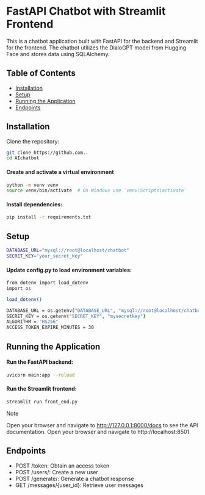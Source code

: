 # FastAPI Chatbot with Streamlit Frontend

This is a chatbot application built with FastAPI for the backend and Streamlit for the frontend. The chatbot utilizes the DialoGPT model from Hugging Face and stores data using SQLAlchemy.

## Table of Contents

- [Installation](#installation)
- [Setup](#setup)
- [Running the Application](#running-the-application)
- [Endpoints](#endpoints)


## Installation

Clone the repository:

```bash
git clone https://github.com..
cd AIchatbot
```

#### Create and activate a virtual environment

```bash
python -m venv venv
source venv/bin/activate  # On Windows use `venv\Scripts\activate`
```

#### Install dependencies:
```bash
pip install -r requirements.txt
```
## Setup

```bash
DATABASE_URL="mysql://root@localhost/chatbot"
SECRET_KEY="your_secret_key"
```
#### Update config.py to load environment variables:

```bash
from dotenv import load_dotenv
import os

load_dotenv()

DATABASE_URL = os.getenv("DATABASE_URL", "mysql://root@localhost/chatbot")
SECRET_KEY = os.getenv("SECRET_KEY", "mysecretkey")
ALGORITHM = "HS256"
ACCESS_TOKEN_EXPIRE_MINUTES = 30
```

## Running the Application

#### Run the FastAPI backend:
```bash
uvicorn main:app --reload
```



#### Run the Streamlit frontend:
```bash
streamlit run front_end.py
```



> [!NOTE]
>  Open your browser and navigate to http://127.0.0.1:8000/docs to see the API documentation.
>  Open your browser and navigate to http://localhost:8501.


## Endpoints

- POST /token: Obtain an access token
- POST /users/: Create a new user
- POST /generate/: Generate a chatbot response
- GET /messages/{user_id}: Retrieve user messages








